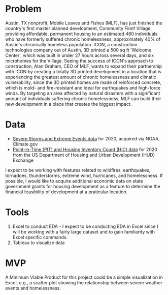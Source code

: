 # Problem
Austin, TX nonprofit, Mobile Loaves and Fishes (MLF), has just finished the country's first master planned development, 
Community First! Village, providing affordable, permanent housing to an estimated 480 individuals who have formerly suffered chronic homelessness, approximately 40% of Austin's chronically homeless population. ICON, a construction technologies company out of Austin, 3D printed a 500 sq ft 'Welcome Center', which was built in under 27 hours across several days, and six microhomes for the Village. Seeing the success of ICON's approach to construction, Alan Graham, CEO of MLF, wants to expand their partnership with ICON by creating a totally 3D printed development in a location that is experiencing the greatest amount of chronic homelessness and climatic vulnerability, since the 3D printed homes are made of reinforced concrete, which is mold- and fire-resistant and ideal for earthquakes and high-force winds. By targeting an area affected by natural disasters with a significant amount of individuals suffering chronic homelessness, MLF can build their new development in a place that creates the biggest impact. 

# Data
* [Severe Storms and Extreme Events data](https://www.climate.gov/maps-data/dataset/severe-storms-and-extreme-events-data-table) for 2020, acquired via NOAA, Climate.gov 
* [Point-in-Time (PIT) and Housing Inventory Count (HIC) data](https://www.hudexchange.info/resource/3031/pit-and-hic-data-since-2007/) for 2020 from the US Department of Housing and Urban Development (HUD) Exchange

I expect to be working with features related to wildfires, earthquakes, tornadoes, thunderstorms, extreme wind, hurricanes, and homelessness. If possible, I would like to acquire additional economic data on state government grants for housing development as a feature to determine the financial feasibility of development at a praticular location. 

# Tools
1. Excel to conduct EDA - I expect to be conducting EDA in Excel since I will be working with a fairly large dataset and to gain familiarity with Excel specific commands.
2. Tableau to visualize data 

# MVP
A Minimum Viable Product for this project could be a simple visualization in Excel, e.g., a scatter plot showing the relationship between severe weather events and homelessness.
